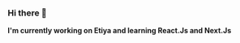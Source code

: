 ### Hi there 👋

<b>I'm currently working on Etiya and learning React.Js and Next.Js</b> <br>


<!--
**sacettinsahin/sacettinsahin** is a ✨ _special_ ✨ repository because its `README.md` (this file) appears on your GitHub profile.

Here are some ideas to get you started:

- 🔭 I’m currently working..
- 🌱 I’m currently learning React.Js, Next.Js
- 🤔 I’m looking for help with ...
- 💬 Ask me about ...
- 📫 How to reach me: ...
- 😄 Pronouns: ...
- ⚡ Fun fact: ...
-->

